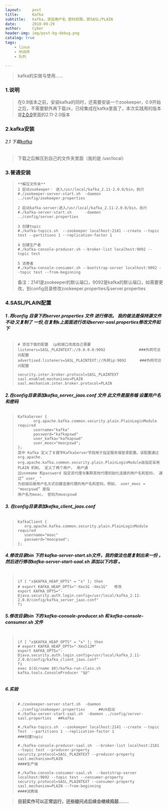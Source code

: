 ```yaml
---
layout:     post
title:      Kafka
subtitle:   kafka，添加用户名 密码权限，即SASL/PLAIN
date:       2018-09-29
author:     Cyber
header-img: img/post-bg-debug.png
catalog: true
tags:
    - linux
    - 中间件
    - 队列

---
```


> kafka的实做与使用......



### 1.说明

>  在0.9版本之前，安装kafka的同时，还需要安装一个zookeeper，0.9开始之后，不需要额外再下载zk，已经集成在kafka里面了，本次实践用的版本是[2.0.0](http://apache.fayea.com/kafka/2.0.0/)里面的2.11-2.0版本



###  2.kafka安装

###### 2.1 下载[kafka](http://apache.fayea.com/kafka/)

> 下载之后解压到自己的文件夹里面（我的是 /usr/local）



### 3.普通安装

> ```
> **解压文件夹**
> 1 启动zookeeper： 进入/usr/local/kafka_2.11-2.0.0/bin，执行
> #./zookeeper-server-start.sh  -daemon ../config/zookeeper.properties
> 
> 2 启动kafka-server:进入/usr/local/kafka_2.11-2.0.0/bin，执行
> #./kafka-server-start.sh      -daemon ../config/server.properties
> 
> 3 创建topic
> #./kafka-topics.sh  --zookeeper localhost:2141 --create --topic test --partitions 1 --replication-factor 1
> 
> 4 创建生产者
> #./kafka-console-producer.sh --broker-list localhost:9092 --topic test
> 
> 5 消费者
> #./kafka-console-consumer.sh --bootstrap-server localhost:9092 --topic test --from-beginning
> ```
>
> 备注：2141是zookeeper的默认端口，9092是kafka的默认端口，如需要更改，到config目录修改zookeeper.properties与server.properties





### 4.SASL/PLAIN配置

###### **1 .将config 目录下的server.properties 文件 进行修改。 我的做法是保持源文件不动 又复制了 一份,在复制s上面面进行改动server-sasl.properties修改文件如下**

>```
># 添加下面的配置  ip和端口改成自己需要
>listeners=SASL_PLAINTEXT://0.0.0.0:9092               ###外网可访问配置
>advertised.listeners=SASL_PLAINTEXT://外网ip:9092      ###外网可访问配置
>
>security.inter.broker.protocol=SASL_PLAINTEXT
>sasl.enabled.mechanisms=PLAIN
>sasl.mechanism.inter.broker.protocol=PLAIN
>```



###### **2.在config目录添加kafka_server_jaas.conf 文件 此文件是服务端 设置用户名  和密码**

>```
>KafkaServer {
>        org.apache.kafka.common.security.plain.PlainLoginModule required
>        username="kafka"
>        password="kafkapswd"
>        user_kafka="kafkapswd"
>        user_mooc="moocpswd";
>};
>其中 Kafka 定义了关键字KafkaServer字段用于指定服务端登录配置。该配置通过org.apache.
>org.apache.kafka.common.security.plain.PlainLoginModule由指定采用PLAIN 机制， 定义了两个用户， 用户通
>过usemame 和password 指定该代理与集群其他代理初始化连接的用户名和密码， 通过“ user_ "
>为前缀后接用户名方式创建连接代理的用户名和密码，例如， user_mooc = "moocpswd” 是指
>用户名为mooc， 密码为moocpswd 
>```



###### **3. 在config目录添加kafka_client_jaas.conf**

>```
>KafkaClient {
>    org.apache.kafka.common.security.plain.PlainLoginModule required
>    username="mooc"
>    password="moocpswd";
>};
>```



###### **4.修改目录bin 下的 kafka-server-start.sh文件，我的做法也是复制出来一份 ，然后进行修改kafka-server-start-saal.sh  添加以下内容 。**

>```
>
>if [ "x$KAFKA_HEAP_OPTS" = "x" ]; then
># export KAFKA_HEAP_OPTS="-Xmx1G -Xms1G"   修改
>export KAFKA_OPTS="-Djava.security.auth.login.config=/usr/local/kafka_2.11-2.0.0/config/kafka_server_jaas.conf"
>fi
>
>```



###### **5.修改目录bin 下的  kafka-console-producer.sh 和 kafka-console-consumer.sh 文件**

>```
>
>if [ "x$KAFKA_HEAP_OPTS" = "x" ]; then
># export KAFKA_HEAP_OPTS="-Xmx512M"
>export KAFKA_OPTS="-Djava.security.auth.login.config=/usr/local/kafka_2.11-2.0.0/config/kafka_client_jaas.conf"
>fi
>exec $(dirname $0)/kafka-run-class.sh kafka.tools.ConsoleProducer "$@"
>                                                                       
>```



###### **6.实验**

>```
>#./zookeeper-server-start.sh  -daemon ../config/zookeeper.properties      ##zk启动
>#./kafka-server-start-saal.sh  -daemon ../config/server-sasl.properties   ##kafka
>
>#./kafka-topics.sh  --zookeeper localhost:2141 --create --topic Test  --partitions 1 --replication-factor 1                                                ###创建topic
>
>#./kafka-console-producer-saal.sh  --broker-list localhost:2181 --topic test --producer-property security.protocol=SASL_PLAINTEXT --producer-property sasl.mechanism=PLAIN                                                    ####生产端
>
>#./kafka-console-consumer-saal.sh  --bootstrap-server localhost:9092 --topic test --consumer-property security.protocol=SASL_PLAINTEXT --consumer-property sasl.mechanism=PLAIN --from-beginning                                   ####消费端     
>```



> **目前实作可以正常运行，还些疑问点后续会继续捣鼓.......**











